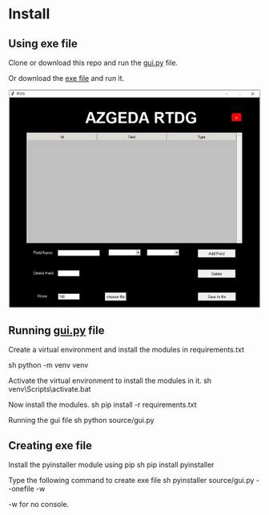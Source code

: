 # Install

## Using exe file
Clone or download this repo and run the [gui.py](https://github.com/Goutham-codes/rtdg/blob/master/source/gui.py) file.

Or download the [exe file](https://github.com/Goutham-codes/rtdg/blob/master/gui.exe) and run it.

![](https://github.com/Goutham-codes/rtdg/blob/master/docs/img/interface.PNG)

## Running [gui.py](https://github.com/Goutham-codes/rtdg/blob/master/source/gui.py)  file

Create a virtual environment and install the modules in requirements.txt

sh
python -m venv venv

Activate the virtual environment to install the modules in it.
sh
venv\Scripts\activate.bat

Now install the modules.
sh
pip install -r requirements.txt

Running the gui file
sh
python source/gui.py


## Creating exe file

Install the pyinstaller module using pip
sh
pip install pyinstaller

Type the following command to create exe file
sh
pyinstaller source/gui.py --onefile -w

-w for no console.
